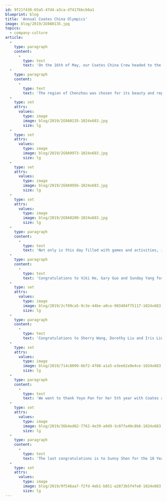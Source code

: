 ```yaml
---
id: 9f21f438-65a5-47d4-a3ca-d7417bbcb6a1
blueprint: blog
title: 'Annual Coates China Olympics'
image: blog/2019/2G9A0135.jpg
topics:
  - company-culture
article:
  -
    type: paragraph
    content:
      -
        type: text
        text: 'On the 16th of May, our Coates China Crew headed to the city of Chenzhou for the 5th Coates China Olympic Games. Held annually, the event focuses on teambuilding activities for a day filled with fun and teamwork. The China Crew never ceases to amaze us with their unique and diverse tasks that they create for the day.'
  -
    type: paragraph
    content:
      -
        type: text
        text: 'The region of Chenzhou was chosen for its beauty and reputation for its serene atmosphere within the mountains, combined with water and fog. Check the images below to see what the Coates Crew got up to on the day!'
  -
    type: set
    attrs:
      values:
        type: image
        image: blog/2019/2G9A0135-1024x683.jpg
        size: lg
  -
    type: set
    attrs:
      values:
        type: image
        image: blog/2019/2G9A9973-1024x683.jpg
        size: lg
  -
    type: set
    attrs:
      values:
        type: image
        image: blog/2019/2G9A9956-1024x683.jpg
        size: lg
  -
    type: set
    attrs:
      values:
        type: image
        image: blog/2019/2G9A0209-1024x683.jpg
        size: lg
  -
    type: paragraph
    content:
      -
        type: text
        text: 'Not only is this day filled with games and activities, it is a day for the China Coates Crew to congratulate and appreciate members who have been a part of Coates for extended periods of time.'
  -
    type: paragraph
    content:
      -
        type: text
        text: 'Congratulations to Viki He, Gary Guo and Sunday Yang for being awarded the Quarter Award of Q1 2019. They have been chosen for their continuous hard work and contributions towards their respective teams and the general business.'
  -
    type: set
    attrs:
      values:
        type: image
        image: blog/2019/2cf09ca5-9c3e-44be-a8ce-903404f75117-1024x683.jpg
        size: lg
  -
    type: paragraph
    content:
      -
        type: text
        text: 'Congratulations to Sherry Wang, Dorothy Liu and Iris Liu on their 3rd year with Coates China. We thank them for all that they have done and can’t wait for what amazing achievements they will bring in the years to follow!'
  -
    type: set
    attrs:
      values:
        type: image
        image: blog/2019/714c8099-6bf2-4f88-a1a5-e3ee62a9e4ce-1024x683.jpg
        size: lg
  -
    type: paragraph
    content:
      -
        type: text
        text: 'We want to thank Yoyo Pan for her 5th year with Coates as well as her significant role in the Coates China team!'
  -
    type: set
    attrs:
      values:
        type: image
        image: blog/2019/36b4ed62-7762-4e39-a9d9-3c07fa40c8b6-1024x683.jpg
        size: lg
  -
    type: paragraph
    content:
      -
        type: text
        text: 'The last congratulations is to Sunny Shen for the 10 Year Service Award. As the first employee for the Coates China Office, Sunny has been able to witness the immense growth and development of the team. Throughout the 10 years, Sunny has shown unwavering commitment, loyalty and dedication towards the business. Thank you for all that you have done for us!'
  -
    type: set
    attrs:
      values:
        type: image
        image: blog/2019/9f546aa7-f2fd-4eb1-b851-a2873b5f4fe8-1024x683.jpg
        size: lg
---
```


